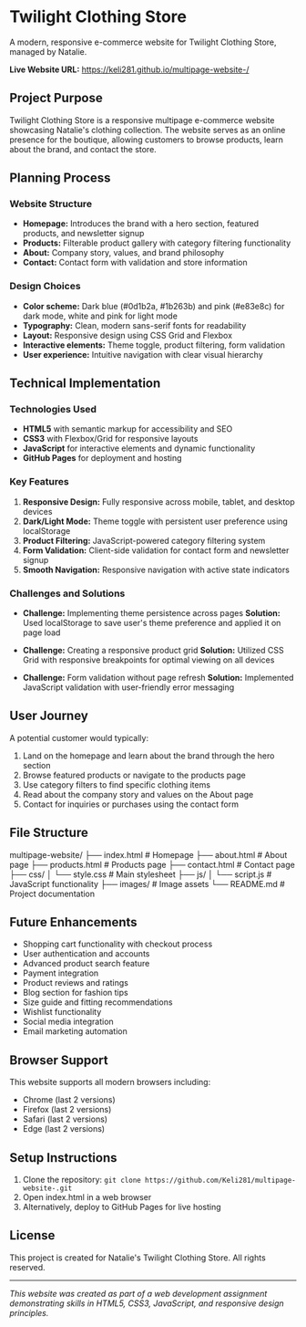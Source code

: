 # Twilight Clothing Store

A modern, responsive e-commerce website for Twilight Clothing Store, managed by Natalie.

**Live Website URL:** https://keli281.github.io/multipage-website-/

## Project Purpose

Twilight Clothing Store is a responsive multipage e-commerce website showcasing Natalie's clothing collection. The website serves as an online presence for the boutique, allowing customers to browse products, learn about the brand, and contact the store.

## Planning Process

### Website Structure
- **Homepage:** Introduces the brand with a hero section, featured products, and newsletter signup
- **Products:** Filterable product gallery with category filtering functionality
- **About:** Company story, values, and brand philosophy
- **Contact:** Contact form with validation and store information

### Design Choices
- **Color scheme:** Dark blue (#0d1b2a, #1b263b) and pink (#e83e8c) for dark mode, white and pink for light mode
- **Typography:** Clean, modern sans-serif fonts for readability
- **Layout:** Responsive design using CSS Grid and Flexbox
- **Interactive elements:** Theme toggle, product filtering, form validation
- **User experience:** Intuitive navigation with clear visual hierarchy

## Technical Implementation

### Technologies Used
- **HTML5** with semantic markup for accessibility and SEO
- **CSS3** with Flexbox/Grid for responsive layouts
- **JavaScript** for interactive elements and dynamic functionality
- **GitHub Pages** for deployment and hosting

### Key Features
1. **Responsive Design:** Fully responsive across mobile, tablet, and desktop devices
2. **Dark/Light Mode:** Theme toggle with persistent user preference using localStorage
3. **Product Filtering:** JavaScript-powered category filtering system
4. **Form Validation:** Client-side validation for contact form and newsletter signup
5. **Smooth Navigation:** Responsive navigation with active state indicators

### Challenges and Solutions
- **Challenge:** Implementing theme persistence across pages
  **Solution:** Used localStorage to save user's theme preference and applied it on page load

- **Challenge:** Creating a responsive product grid
  **Solution:** Utilized CSS Grid with responsive breakpoints for optimal viewing on all devices

- **Challenge:** Form validation without page refresh
  **Solution:** Implemented JavaScript validation with user-friendly error messaging

## User Journey

A potential customer would typically:
1. Land on the homepage and learn about the brand through the hero section
2. Browse featured products or navigate to the products page
3. Use category filters to find specific clothing items
4. Read about the company story and values on the About page
5. Contact for inquiries or purchases using the contact form

## File Structure

multipage-website/
├── index.html # Homepage
├── about.html # About page
├── products.html # Products page
├── contact.html # Contact page
├── css/
│ └── style.css # Main stylesheet
├── js/
│ └── script.js # JavaScript functionality
├── images/ # Image assets
└── README.md # Project documentation


## Future Enhancements

- Shopping cart functionality with checkout process
- User authentication and accounts
- Advanced product search feature
- Payment integration
- Product reviews and ratings
- Blog section for fashion tips
- Size guide and fitting recommendations
- Wishlist functionality
- Social media integration
- Email marketing automation

## Browser Support

This website supports all modern browsers including:
- Chrome (last 2 versions)
- Firefox (last 2 versions)
- Safari (last 2 versions)
- Edge (last 2 versions)

## Setup Instructions

1. Clone the repository: `git clone https://github.com/Keli281/multipage-website-.git`
2. Open index.html in a web browser
3. Alternatively, deploy to GitHub Pages for live hosting

## License

This project is created for Natalie's Twilight Clothing Store. All rights reserved.

---

*This website was created as part of a web development assignment demonstrating skills in HTML5, CSS3, JavaScript, and responsive design principles.*